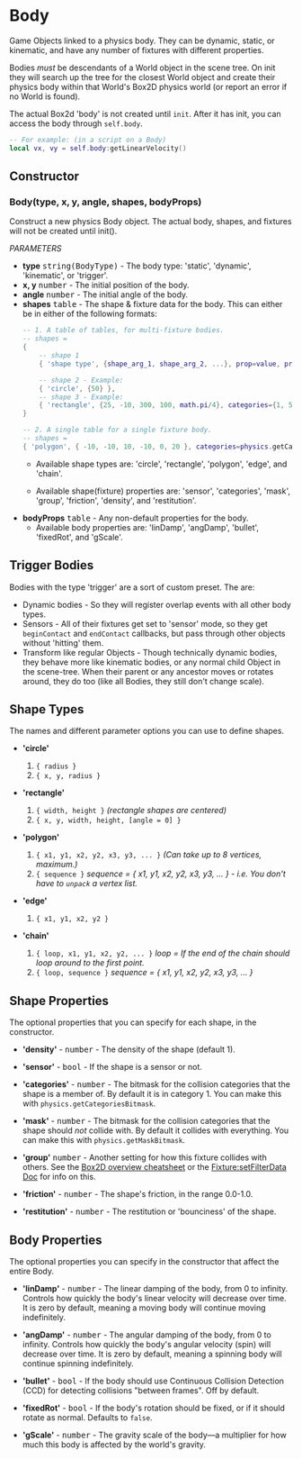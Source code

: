 Body
====

Game Objects linked to a physics body. They can be dynamic, static, or kinematic, and have any number of fixtures with different properties.

Bodies _must_ be descendants of a World object in the scene tree. On init they will search up the tree for the closest World object and create their physics body within that World's Box2D physics world (or report an error if no World is found).

The actual Box2d 'body' is not created until `init`. After it has init, you can access the body through `self.body`.

```lua
-- For example: (in a script on a Body)
local vx, vy = self.body:getLinearVelocity()
```

Constructor
-----------

### Body(type, x, y, angle, shapes, bodyProps)
Construct a new physics Body object. The actual body, shapes, and fixtures will not be created until init().

_PARAMETERS_
* __type__ <kbd>string(BodyType)</kbd> - The body type: 'static', 'dynamic', 'kinematic', or 'trigger'.
* __x, y__ <kbd>number</kbd> - The initial position of the body.
* __angle__ <kbd>number</kbd> - The initial angle of the body.
* __shapes__ <kbd>table</kbd> - The shape & fixture data for the body. This can either be in either of the following formats:
 	```lua
	-- 1. A table of tables, for multi-fixture bodies.
	-- shapes =
	{
		-- shape 1
		{ 'shape type', {shape_arg_1, shape_arg_2, ...}, prop=value, prop2=value2, ... },

		-- shape 2 - Example:
		{ 'circle', {50} },
		-- shape 3 - Example:
		{ 'rectangle', {25, -10, 300, 100, math.pi/4}, categories={1, 5, 6, 7}, mask={3}, density=5}
	}

	-- 2. A single table for a single fixture body.
	-- shapes =
	{ 'polygon', { -10, -10, 10, -10, 0, 20 }, categories=physics.getCategoriesBitmask('enemies') }
	```
	* Available shape types are: 'circle', 'rectangle', 'polygon', 'edge', and 'chain'.

	* Available shape(fixture) properties are: 'sensor', 'categories', 'mask', 'group', 'friction', 'density', and 'restitution'.
* __bodyProps__ <kbd>table</kbd> - Any non-default properties for the body.
	* Available body properties are: 'linDamp', 'angDamp', 'bullet', 'fixedRot', and 'gScale'.

Trigger Bodies
--------------

Bodies with the type 'trigger' are a sort of custom preset. The are:

* Dynamic bodies - So they will register overlap events with all other body types.
* Sensors - All of their fixtures get set to 'sensor' mode, so they get `beginContact` and `endContact` callbacks, but pass through other objects without 'hitting' them.
* Transform like regular Objects - Though technically dynamic bodies, they behave more like kinematic bodies, or any normal child Object in the scene-tree. When their parent or any ancestor moves or rotates around, they do too (like all Bodies, they still don't change scale).

Shape Types
-----------
The names and different parameter options you can use to define shapes.

* __'circle'__
	1. `{ radius }`
	2. `{ x, y, radius }`

* __'rectangle'__
	1. `{ width, height }` _(rectangle shapes are centered)_
	2. `{ x, y, width, height, [angle = 0] }`

* __'polygon'__
	1. `{ x1, y1, x2, y2, x3, y3, ... }` _(Can take up to 8 vertices, maximum.)_
	2. `{ sequence }` _sequence = { x1, y1, x2, y2, x3, y3, ... } - i.e. You don't have to `unpack` a vertex list._

* __'edge'__
	1. `{ x1, y1, x2, y2 }`

* __'chain'__
	1. `{ loop, x1, y1, x2, y2, ... }` _loop = If the end of the chain should loop around to the first point._
	2. `{ loop, sequence }` _sequence = { x1, y1, x2, y2, x3, y3, ... }_

Shape Properties
----------------
The optional properties that you can specify for each shape, in the constructor.

* __'density'__ - <kbd>number</kbd> - The density of the shape (default 1).

* __'sensor'__ - <kbd>bool</kbd> - If the shape is a sensor or not.

* __'categories'__ - <kbd>number</kbd> - The bitmask for the collision categories that the shape is a member of. By default it is in category 1. You can make this with `physics.getCategoriesBitmask`.

* __'mask'__ - <kbd>number</kbd> - The bitmask for the collision categories that the shape should _not_ collide with. By default it collides with everything. You can make this with `physics.getMaskBitmask`.

* __'group'__ <kbd>number</kbd> - Another setting for how this fixture collides with others. See the [Box2D overview cheatsheet](https://love2d.org/w/images/2/29/Box2D_basic_overview.png) or the [Fixture:setFilterData Doc](https://love2d.org/wiki/Fixture:setFilterData) for info on this.

* __'friction'__ - <kbd>number</kbd> - The shape's friction, in the range 0.0-1.0.

* __'restitution'__ - <kbd>number</kbd> - The restitution or 'bounciness' of the shape.

Body Properties
---------------
The optional properties you can specify in the constructor that affect the entire Body.

* __'linDamp'__ - <kbd>number</kbd> - The linear damping of the body, from 0 to infinity. Controls how quickly the body's linear velocity will decrease over time. It is zero by default, meaning a moving body will continue moving indefinitely.

* __'angDamp'__ - <kbd>number</kbd> - The angular damping of the body, from 0 to infinity. Controls how quickly the body's angular velocity (spin) will decrease over time. It is zero by default, meaning a spinning body will continue spinning indefinitely.

* __'bullet'__ - <kbd>bool</kbd> - If the body should use Continuous Collision Detection (CCD) for detecting collisions "between frames". Off by default.

* __'fixedRot'__ - <kbd>bool</kbd> - If the body's rotation should be fixed, or if it should rotate as normal. Defaults to `false`.

* __'gScale'__ - <kbd>number</kbd> - The gravity scale of the body—a multiplier for how much this body is affected by the world's gravity.
